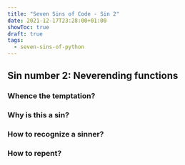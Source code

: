 ```yaml
---
title: "Seven Sins of Code - Sin 2"
date: 2021-12-17T23:28:00+01:00
showToc: true
draft: true
tags:
  - seven-sins-of-python
---
```


## Sin number 2: Neverending functions


### Whence the temptation?



### Why is this a sin?


### How to recognize a sinner?



### How to repent?

